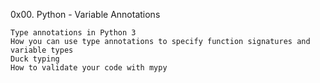 0x00. Python - Variable Annotations


    Type annotations in Python 3
    How you can use type annotations to specify function signatures and variable types
    Duck typing
    How to validate your code with mypy

